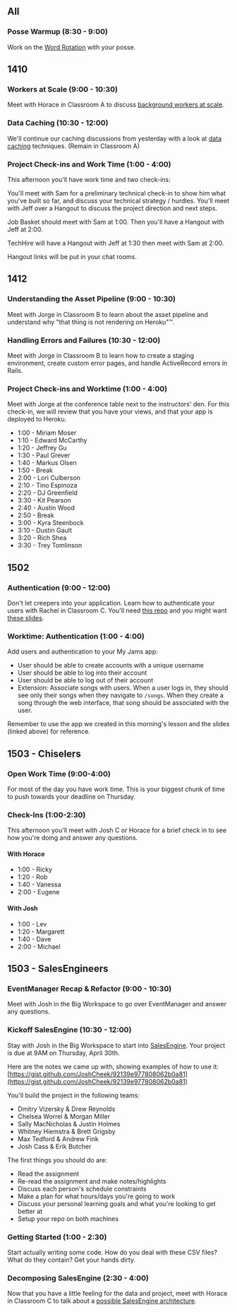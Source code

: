 ## All

### Posse Warmup (8:30 - 9:00)

Work on the [Word Rotation](https://github.com/turingschool/thinking_in_algorithms/blob/master/challenges/word_rotation.markdown) with your posse.

## 1410

### Workers at Scale (9:00 - 10:30)

Meet with Horace in Classroom A to discuss [background workers at scale](https://github.com/turingschool/lesson_plans/blob/master/ruby_04-apis_and_scalability/workers_at_scale.markdown).

### Data Caching (10:30 - 12:00)

We'll continue our caching discussions from yesterday with a look at [data caching](http://tutorials.jumpstartlab.com/topics/performance/caching_data.html) techniques. (Remain in Classroom A)

### Project Check-ins and Work Time (1:00 - 4:00)

This afternoon you'll have work time and two check-ins:

You'll meet with Sam for a preliminary technical check-in
to show him what you've built so far, and discuss your technical
strategy / hurdles. You'll meet with Jeff over a Hangout to discuss
the project direction and next steps.

Job Basket should meet with Sam at 1:00. Then you'll have a Hangout
with Jeff at 2:00.

TechHire will have a Hangout with Jeff at 1:30 then meet with Sam at 2:00.

Hangout links will be put in your chat rooms.

## 1412

### Understanding the Asset Pipeline (9:00 - 10:30)

Meet with Jorge in Classroom B to learn about the asset pipeline and understand why "that thing is not rendering on Heroku"™.

### Handling Errors and Failures (10:30 - 12:00)

Meet with Jorge in Classroom B to learn how to create a staging environment, create custom error pages, and handle ActiveRecord errors in Rails.

### Project Check-ins and Worktime (1:00 - 4:00)

Meet with Jorge at the conference table next to the instructors' den. For this check-in, we will review that you have your views, and that your app is deployed to Heroku.

* 1:00 - Miriam Moser
* 1:10 - Edward McCarthy
* 1:20 - Jeffrey Gu
* 1:30 - Paul Grever
* 1:40 - Markus Olsen
* 1:50 - Break
* 2:00 - Lori Culberson
* 2:10 - Tino Espinoza
* 2:20 - DJ Greenfield
* 3:30 - Kit Pearson
* 2:40 - Austin Wood
* 2:50 - Break
* 3:00 - Kyra Steenbock
* 3:10 - Dustin Gault
* 3:20 - Rich Shea
* 3:30 - Trey Tomlinson

## 1502

### Authentication (9:00 - 12:00)

Don't let creepers into your application. Learn how to authenticate your users with Rachel in Classroom C. You'll need [this repo](https://github.com/turingschool-examples/authentication) and you might want [these slides](https://www.dropbox.com/sh/k8jsy5i9wgwk52x/AADpCVwnRuZThsmTVfFU2i3na?dl=0).

### Worktime: Authentication (1:00 - 4:00)

Add users and authentication to your My Jams app:

* User should be able to create accounts with a unique username
* User should be able to log into their account
* User should be able to log out of their account
* Extension: Associate songs with users. When a user logs in, they should see only their songs when they navigate to `/songs`. When they create a song through the web interface, that song should be associated with the user.

Remember to use the app we created in this morning's lesson and the slides (linked above) for reference.

## 1503 - Chiselers

### Open Work Time (9:00-4:00)

For most of the day you have work time. This is your biggest
chunk of time to push towards your deadline on Thursday.

### Check-Ins (1:00-2:30)

This afternoon you'll meet with Josh C or Horace for
a brief check in to see how you're doing and answer any questions.

#### With Horace

* 1:00 - Ricky
* 1:20 - Rob
* 1:40 - Vanessa
* 2:00 - Eugene

#### With Josh

* 1:00 - Lev
* 1:20 - Margarett
* 1:40 - Dave
* 2:00 - Michael

## 1503 - SalesEngineers

### EventManager Recap & Refactor (9:00 - 10:30)

Meet with Josh in the Big Workspace to go over EventManager and
answer any questions.

### Kickoff SalesEngine (10:30 - 12:00)

Stay with Josh in the Big Workspace to start into [SalesEngine](http://tutorials.jumpstartlab.com/projects/sales_engine.html).
Your project is due at 9AM on Thursday, April 30th.

Here are the notes we came up with, showing examples of how to use it:
[https://gist.github.com/JoshCheek/92139e977808062b0a81](https://gist.github.com/JoshCheek/92139e977808062b0a81)

You'll build the project in the following teams:

* Dmitry Vizersky & Drew Reynolds
* Chelsea Worrel & Morgan Miller
* Sally MacNicholas & Justin Holmes
* Whitney Hiemstra & Brett Grigsby
* Max Tedford & Andrew Fink
* Josh Cass & Erik Butcher

The first things you should do are:

* Read the assignment
* Re-read the assignment and make notes/highlights
* Discuss each person's schedule constraints
* Make a plan for what hours/days you're going to work
* Discuss your personal learning goals and what you're looking to get better at
* Setup your repo on both machines

### Getting Started (1:00 - 2:30)

Start actually writing some code. How do you deal with these CSV
files? What do they contain? Get your hands dirty.

### Decomposing SalesEngine (2:30 - 4:00)

Now that you have a little feeling for the data and project,
meet with Horace in Classroom C to talk about a [possible SalesEngine architecture](https://github.com/turingschool/lesson_plans/blob/master/ruby_01-object_oriented_programming_with_ruby/sales_engine_decomposition.markdown).

